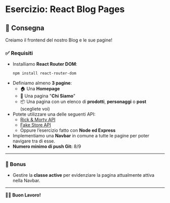 
# Esercizio: React Blog Pages

## 📅 Consegna

Creiamo il frontend del nostro Blog e le sue pagine!

### ✅ Requisiti

- Installiamo **React Router DOM**:  
  ```bash
  npm install react-router-dom
  ```
- Definiamo almeno **3 pagine**:
  - 🏠 Una **Homepage**
  - 👥 Una pagina "**Chi Siamo**"
  - 📦 Una pagina con un elenco di **prodotti**, **personaggi** o **post** (scegliete voi)
- Potete utilizzare una delle seguenti API:
  - [Rick & Morty API](https://rickandmortyapi.com/)
  - [Fake Store API](https://fakestoreapi.com/)
  - Oppure l’esercizio fatto con **Node ed Express**
- Implementiamo una **Navbar** in comune a tutte le pagine per poter navigare tra di esse.
- **Numero minimo di push Git:** 8/9

---

### 🎁 Bonus

- Gestire la **classe active** per evidenziare la pagina attualmente attiva nella Navbar.

---

👨‍💻 **Buon Lavoro!**
